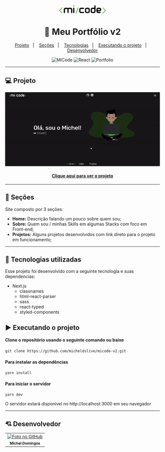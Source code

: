 <p align="center">
  <img src="https://github.com/micheldslive/micode-v2/blob/master/assets/demo/micode.png" width="30%">
</p>

<h1 align="center">
  📰 Meu Portfólio v2
</h1>

<p align="center">
  <a href="#-projeto">Projeto</a>&nbsp;&nbsp;&nbsp;|&nbsp;&nbsp;&nbsp;
  <a href="#-seções">Seções</a>&nbsp;&nbsp;&nbsp;|&nbsp;&nbsp;&nbsp;
  <a href="#-tecnologias-utilizadas">Tecnologias</a>&nbsp;&nbsp;&nbsp;|&nbsp;&nbsp;&nbsp;
  <a href="#%EF%B8%8F-executando-o-projeto">Executando o projeto</a>&nbsp;&nbsp;&nbsp;|&nbsp;&nbsp;&nbsp;
  <a href="#-desenvolvedor">Desenvolvedor</a>
</p>

<p align="center">
  <img alt="MiCode" src="https://img.shields.io/static/v1?label=mi&message=code&color=success&labelColor=grey">
  
  <img alt="React" src="https://img.shields.io/static/v1?label=stack&message=React&color=success&labelColor=grey">
  
  <img alt="Portfolio" src="https://img.shields.io/static/v1?label=portfolio&message=MICODE&color=success&labelColor=grey">
</p>

---

## 💻 Projeto
![Resultado do projeto](assets/demo/prev.gif)

<h4 align="center"><a href="https://mi-code.vercel.app/">Clique aqui para ver o projeto</a></h4>

---

## 📌 Seções
Site composto por 3 seções:

- **Home:** Descrição falando um pouco sobre quem sou;
- **Sobre:** Quem sou / minhas Skills em algumas Stacks com foco em Front-end;
- **Projetos:** Alguns projetos desenvolvidos com link direto para o projeto em funcionamento;

---

## 🚀 Tecnologias utilizadas
Esse projeto foi desenvolvido com a seguinte tecnologia e suas dependencias:

- Next.js
    - classnames
    - html-react-parser
    - sass
    - react-typed
    - styled-components

## ▶️ Executando o projeto

#### Clone o repositório usando o seguinte comando ou baixe

```
git clone https://github.com/micheldslive/micode-v2.git
```

#### Para instalar as dependências

```
yarn install
```

#### Para iniciar o servidor

```
yarn dev
```

O servidor estará disponível no http://localhost:3000 em seu navegador

---

## 💘 Desenvolvedor<br>
<table>
  <tr>
    <td align="center">
      <a href="https://github.com/micheldslive">
        <img src="https://avatars.githubusercontent.com/u/55795597?v=4" width="100" alt="Foto no GitHub"/><br>
        <sub>
          <b>Michel Domingos</b>
        </sub>
      </a>
    </td>
  </tr>
</table>
